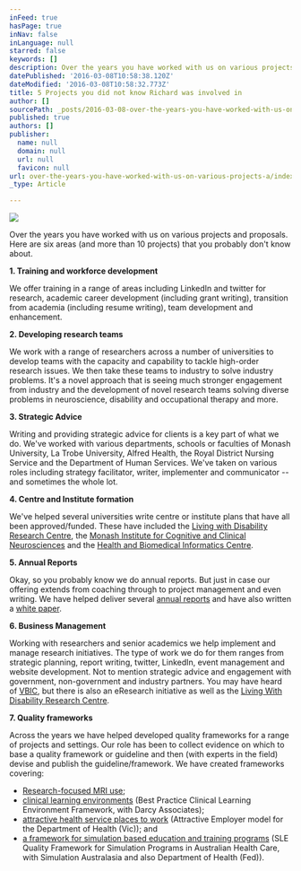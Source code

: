 ```yaml
---
inFeed: true
hasPage: true
inNav: false
inLanguage: null
starred: false
keywords: []
description: Over the years you have worked with us on various projects and proposals. Here are six areas (and more than 10 projects) that you probably don’t know about.
datePublished: '2016-03-08T10:58:38.120Z'
dateModified: '2016-03-08T10:58:32.773Z'
title: 5 Projects you did not know Richard was involved in
author: []
sourcePath: _posts/2016-03-08-over-the-years-you-have-worked-with-us-on-various-projects-a.md
published: true
authors: []
publisher:
  name: null
  domain: null
  url: null
  favicon: null
url: over-the-years-you-have-worked-with-us-on-various-projects-a/index.html
_type: Article

---
```

![](https://the-grid-user-content.s3-us-west-2.amazonaws.com/28a13fc4-058f-45d5-8e06-f1b6884dfee7.jpg)

Over the years you have worked with us on various projects and proposals. Here are six areas (and more than 10 projects) that you probably don't know about.

**1\. Training and workforce development**

We offer training in a range of areas including LinkedIn and twitter for research, academic career development (including grant writing), transition from academia (including resume writing), team development and enhancement.

**2\. Developing research teams**

We work with a range of researchers across a number of universities to develop teams with the capacity and capability to tackle high-order research issues. We then take these teams to industry to solve industry problems. It's a novel approach that is seeing much stronger engagement from industry and the development of novel research teams solving diverse problems in neuroscience, disability and occupational therapy and more.

**3\. Strategic Advice**

Writing and providing strategic advice for clients is a key part of what we do. We've worked with various departments, schools or faculties of Monash University, La Trobe University, Alfred Health, the Royal District Nursing Service and the Department of Human Services. We've taken on various roles including strategy facilitator, writer, implementer and communicator -- and sometimes the whole lot.

**4\. Centre and Institute formation**

We've helped several universities write centre or institute plans that have all been approved/funded. These have included the [Living with Disability Research Centre][0], the [Monash Institute for Cognitive and Clinical Neurosciences][1] and the [Health and Biomedical Informatics Centre][2].

**5\. Annual Reports**

Okay, so you probably know we do annual reports. But just in case our offering extends from coaching through to project management and even writing. We have helped deliver several [annual reports][3] and have also written a [white paper][4].

**6\. Business Management**

Working with researchers and senior academics we help implement and manage research initiatives. The type of work we do for them ranges from strategic planning, report writing, twitter, LinkedIn, event management and website development. Not to mention strategic advice and engagement with government, non-government and industry partners. You may have heard of [VBIC][5], but there is also an eResearch initiative as well as the [Living With Disability Research Centre][6].

**7\. Quality frameworks**

Across the years we have helped developed quality frameworks for a range of projects and settings. Our role has been to collect evidence on which to base a quality framework or guideline and then (with experts in the field) devise and publish the guideline/framework. We have created frameworks covering:

* [Research-focused MRI use][7];
* [clinical learning environments][8] (Best Practice Clinical Learning Environment Framework, with Darcy Associates);
* [attractive health service places to work][9] (Attractive Employer model for the Department of Health (Vic)); and
* [a framework for simulation based education and training programs][10] (SLE Quality Framework for Simulation Programs in Australian Health Care, with Simulation Australasia and also Department of Health (Fed)). 

[0]: http://www.latrobe.edu.au/lids
[1]: http://www.ravencg.com.au/index.php/projects/124-miccn-business-plan
[2]: http://medicine.unimelb.edu.au/alumni/chiron/june_2014/health_and_biomedical_informatics_centre_habic_launch
[3]: http://www.ravencg.com.au/index.php/capabilities
[4]: http://www.ravencg.com.au/images/documents/RavenCG-Rocking-Reports-White-Paper.pdf
[5]: https://www.vbic.org.au/
[6]: http://www.ravencg.com.au/index.php/projects/123-living-with-disability-research-centre
[7]: https://vbic.org.au/
[8]: http://www.ravencg.com.au/index.php/projects/19-best-practice-clinical-learning-environments
[9]: http://www.ravencg.com.au/index.php/projects/18-attractive-employer-model-diagnostic-tool?highlight=WyJkZXBhcnRtZW50Iiwib2YiLCJoZWFsdGgiLCJoZWFsdGgncyIsImRlcGFydG1lbnQgb2YiLCJkZXBhcnRtZW50IG9mIGhlYWx0aCIsIm9mIGhlYWx0aCJd
[10]: http://www.ravencg.com.au/index.php/projects/27-quality-frameworks-for-simulation-programs